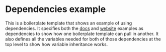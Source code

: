 # Dependencies example

This is a boilerplate template that shows an example of using dependencies. It specifies both the
[docs](/examples/docs) and [website](/examples/website) examples as dependencies to show how one boilerplate template
can pull in another. It also defines all the variables needed for both of those dependencies at the top level to show
how variable inheritance works.